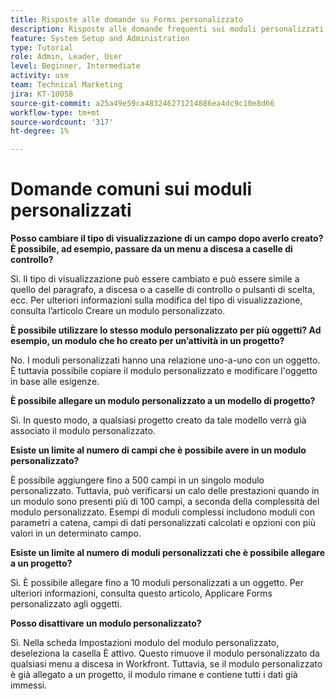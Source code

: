 ```yaml
---
title: Risposte alle domande su Forms personalizzato
description: Risposte alle domande frequenti sui moduli personalizzati.
feature: System Setup and Administration
type: Tutorial
role: Admin, Leader, User
level: Beginner, Intermediate
activity: use
team: Technical Marketing
jira: KT-10058
source-git-commit: a25a49e59ca483246271214886ea4dc9c10e8d66
workflow-type: tm+mt
source-wordcount: '317'
ht-degree: 1%

---
```


# Domande comuni sui moduli personalizzati

**Posso cambiare il tipo di visualizzazione di un campo dopo averlo creato? È possibile, ad esempio, passare da un menu a discesa a caselle di controllo?**

Sì. Il tipo di visualizzazione può essere cambiato e può essere simile a quello del paragrafo, a discesa o a caselle di controllo o pulsanti di scelta, ecc. Per ulteriori informazioni sulla modifica del tipo di visualizzazione, consulta l’articolo Creare un modulo personalizzato.


**È possibile utilizzare lo stesso modulo personalizzato per più oggetti? Ad esempio, un modulo che ho creato per un’attività in un progetto?**

No. I moduli personalizzati hanno una relazione uno-a-uno con un oggetto. È tuttavia possibile copiare il modulo personalizzato e modificare l&#39;oggetto in base alle esigenze.


**È possibile allegare un modulo personalizzato a un modello di progetto?**

Sì. In questo modo, a qualsiasi progetto creato da tale modello verrà già associato il modulo personalizzato.


**Esiste un limite al numero di campi che è possibile avere in un modulo personalizzato?**

È possibile aggiungere fino a 500 campi in un singolo modulo personalizzato. Tuttavia, può verificarsi un calo delle prestazioni quando in un modulo sono presenti più di 100 campi, a seconda della complessità del modulo personalizzato. Esempi di moduli complessi includono moduli con parametri a catena, campi di dati personalizzati calcolati e opzioni con più valori in un determinato campo.


**Esiste un limite al numero di moduli personalizzati che è possibile allegare a un progetto?**

Sì. È possibile allegare fino a 10 moduli personalizzati a un oggetto. Per ulteriori informazioni, consulta questo articolo, Applicare Forms personalizzato agli oggetti.


**Posso disattivare un modulo personalizzato?**

Sì. Nella scheda Impostazioni modulo del modulo personalizzato, deseleziona la casella È attivo. Questo rimuove il modulo personalizzato da qualsiasi menu a discesa in Workfront. Tuttavia, se il modulo personalizzato è già allegato a un progetto, il modulo rimane e contiene tutti i dati già immessi.